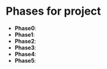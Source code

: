 # Phases for project 
- **Phase0**: 
- **Phase1**: 
- **Phase2**: 
- **Phase3**: 
- **Phase4**: 
- **Phase5**: 
